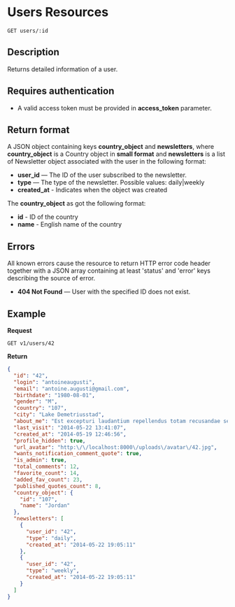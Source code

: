 # Users Resources

    GET users/:id

## Description
Returns detailed information of a user.

## Requires authentication
* A valid access token must be provided in **access_token** parameter.

## Return format
A JSON object containing keys **country_object** and **newsletters**, where **country_object** is a Country object in **small format** and **newsletters** is a list of Newsletter object associated with the user in the following format:

- **user_id** — The ID of the user subscribed to the newsletter.
- **type** — The type of the newsletter. Possible values: daily|weekly
- **created_at** - Indicates when the object was created

The **country_object** as got the following format:

- **id** - ID of the country
- **name** - English name of the country

## Errors
All known errors cause the resource to return HTTP error code header together with a JSON array containing at least 'status' and 'error' keys describing the source of error.

- **404 Not Found** — User with the specified ID does not exist.

## Example
**Request**

    GET v1/users/42

**Return**
``` json
{
  "id": "42",
  "login": "antoineaugusti",
  "email": "antoine.augusti@gmail.com",
  "birthdate": "1980-08-01",
  "gender": "M",
  "country": "107",
  "city": "Lake Demetriusstad",
  "about_me": "Est excepturi laudantium repellendus totam recusandae sed quod. Rerum necessitatibus repellendus autem doloremque dolorum at. Est fuga adipisci mollitia fuga placeat maiores.",
  "last_visit": "2014-05-22 13:41:07",
  "created_at": "2014-05-19 12:46:56",
  "profile_hidden": true,
  "url_avatar": "http:\/\/localhost:8000\/uploads\/avatar\/42.jpg",
  "wants_notification_comment_quote": true,
  "is_admin": true,
  "total_comments": 12,
  "favorite_count": 14,
  "added_fav_count": 23,
  "published_quotes_count": 8,
  "country_object": {
    "id": "107",
    "name": "Jordan"
  },
  "newsletters": [
    {
      "user_id": "42",
      "type": "daily",
      "created_at": "2014-05-22 19:05:11"
    },
    {
      "user_id": "42",
      "type": "weekly",
      "created_at": "2014-05-22 19:05:11"
    }
  ]
}
```